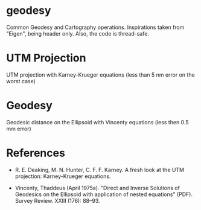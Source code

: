 # geodesy
Common Geodesy and Cartography operations. 
Inspirations taken from "Eigen", being header only. Also, the code is thread-safe.

# UTM Projection
UTM projection with Karney-Krueger equations (less than 5 nm error on the worst case)

# Geodesy
Geodesic distance on the Ellipsoid with Vincenty equations (less then 0.5 mm error)

# References

- R. E. Deaking, M. N. Hunter, C. F. F. Karney. A fresh look at the UTM projection: Karney-Krueger equations. 

- Vincenty, Thaddeus (April 1975a). "Direct and Inverse Solutions of Geodesics on the Ellipsoid with application of nested equations" (PDF). Survey Review. XXIII (176): 88–93.
